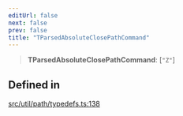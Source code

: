 ```yaml
---
editUrl: false
next: false
prev: false
title: "TParsedAbsoluteClosePathCommand"
---
```


> **TParsedAbsoluteClosePathCommand**: [`"Z"`]

## Defined in

[src/util/path/typedefs.ts:138](https://github.com/fabricjs/fabric.js/blob/5c1240d8b4662e45868dd33f385f941de21c8e9c/src/util/path/typedefs.ts#L138)

